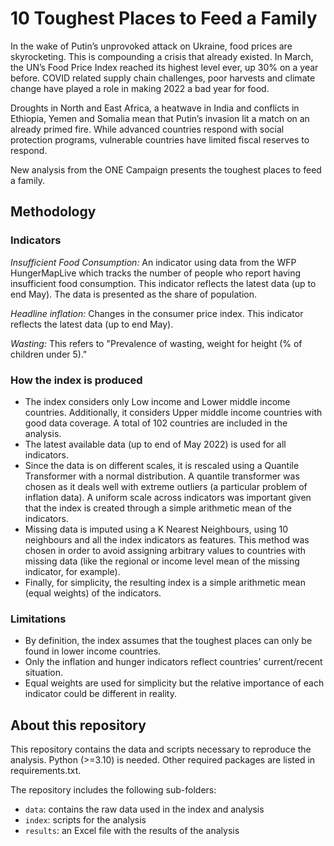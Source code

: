 # 10 Toughest Places to Feed a Family

In the wake of Putin’s unprovoked attack on Ukraine, food prices are skyrocketing. 
This is compounding a crisis that already existed. In March, the UN’s Food Price Index reached its highest level ever,
up 30% on a year before. COVID related supply chain challenges, poor harvests and climate change have played a role 
in making 2022 a bad year for food.

Droughts in North and East Africa, a heatwave in India and conflicts in Ethiopia, Yemen and Somalia mean that Putin’s
invasion lit a match on an already primed fire. While advanced countries respond with social protection programs, 
vulnerable countries have limited fiscal reserves to respond.

New analysis from the ONE Campaign presents the toughest places to feed a family.


## Methodology
### Indicators

_Insufficient Food Consumption:_ An indicator using data from the WFP HungerMapLive which tracks the number of people who 
report having insufficient food consumption. This indicator reflects the latest data (up to end May). 
The data is presented as the share of population.

_Headline inflation:_ Changes in the consumer price index. This indicator reflects the latest data (up to end May).

_Wasting:_ This refers to "Prevalence of wasting, weight for height (% of children under 5)."

### How the index is produced

- The index considers only Low income and Lower middle income countries. Additionally, it considers Upper middle income countries with good data coverage.
 A total of 102 countries are included in the analysis.
- The latest available data (up to end of May 2022) is used for all indicators. 
- Since the data is on different scales, it is rescaled using a Quantile Transformer with a normal distribution.
A quantile transformer was chosen as it deals well with extreme outliers (a particular problem of inflation data). 
A uniform scale across indicators was important given that the index is created through a simple arithmetic mean of the indicators. 
- Missing data is imputed using a K Nearest Neighbours, using 10 neighbours and all the index indicators as features.
This method was chosen in order to avoid assigning arbitrary values to countries with missing data (like the regional
or income level mean of the missing indicator, for example). 
- Finally, for simplicity, the resulting index is a simple arithmetic mean (equal weights) of the indicators.

### Limitations
- By definition, the index assumes that the toughest places can only be found in lower income countries.
- Only the inflation and hunger indicators reflect countries' current/recent situation.
- Equal weights are used for simplicity but the relative importance of each indicator could be different in reality. 

## About this repository

This repository contains the data and scripts necessary to reproduce the analysis.
Python (>=3.10) is needed. Other required packages are listed in requirements.txt.

The repository includes the following sub-folders:
- `data`: contains the raw data used in the index and analysis
- `index`: scripts for the analysis
- `results`: an Excel file with the results of the analysis

